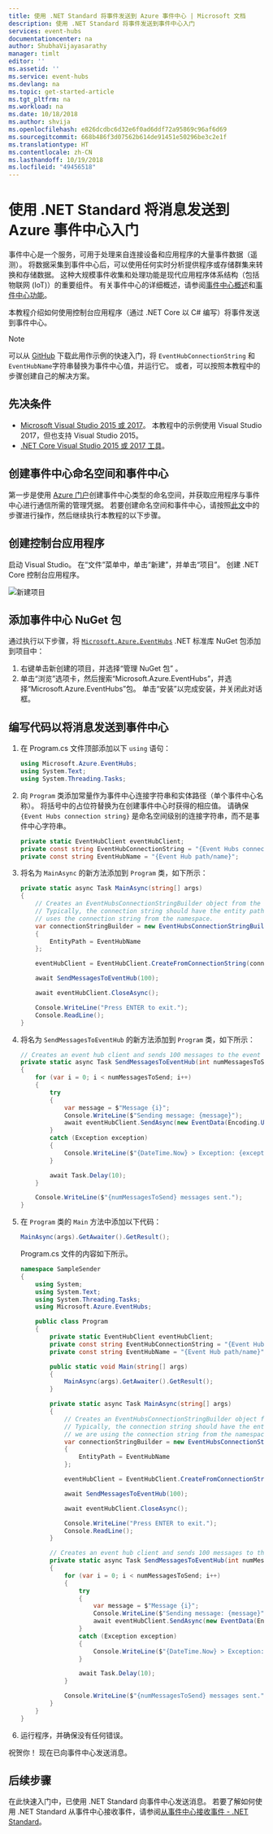 ```yaml
---
title: 使用 .NET Standard 将事件发送到 Azure 事件中心 | Microsoft 文档
description: 使用 .NET Standard 将事件发送到事件中心入门
services: event-hubs
documentationcenter: na
author: ShubhaVijayasarathy
manager: timlt
editor: ''
ms.assetid: ''
ms.service: event-hubs
ms.devlang: na
ms.topic: get-started-article
ms.tgt_pltfrm: na
ms.workload: na
ms.date: 10/18/2018
ms.author: shvija
ms.openlocfilehash: e826dcdbc6d32e6f0ad6ddf72a95869c96af6d69
ms.sourcegitcommit: 668b486f3d07562b614de91451e50296be3c2e1f
ms.translationtype: HT
ms.contentlocale: zh-CN
ms.lasthandoff: 10/19/2018
ms.locfileid: "49456518"
---
```

# <a name="get-started-sending-messages-to-azure-event-hubs-in-net-standard"></a>使用 .NET Standard 将消息发送到 Azure 事件中心入门
事件中心是一个服务，可用于处理来自连接设备和应用程序的大量事件数据（遥测）。 将数据采集到事件中心后，可以使用任何实时分析提供程序或存储群集来转换和存储数据。 这种大规模事件收集和处理功能是现代应用程序体系结构（包括物联网 (IoT)）的重要组件。 有关事件中心的详细概述，请参阅[事件中心概述](event-hubs-about.md)和[事件中心功能](event-hubs-features.md)。

本教程介绍如何使用控制台应用程序（通过 .NET Core 以 C# 编写）将事件发送到事件中心。 

> [!NOTE]
> 可以从 [GitHub](https://github.com/Azure/azure-event-hubs/tree/master/samples/DotNet/Microsoft.Azure.EventHubs/SampleSender) 下载此用作示例的快速入门，将 `EventHubConnectionString` 和 `EventHubName`字符串替换为事件中心值，并运行它。 或者，可以按照本教程中的步骤创建自己的解决方案。

## <a name="prerequisites"></a>先决条件
* [Microsoft Visual Studio 2015 或 2017](http://www.visualstudio.com)。 本教程中的示例使用 Visual Studio 2017，但也支持 Visual Studio 2015。
* [.NET Core Visual Studio 2015 或 2017 工具](http://www.microsoft.com/net/core)。 

## <a name="create-an-event-hubs-namespace-and-an-event-hub"></a>创建事件中心命名空间和事件中心
第一步是使用 [Azure 门户](https://portal.azure.com)创建事件中心类型的命名空间，并获取应用程序与事件中心进行通信所需的管理凭据。 若要创建命名空间和事件中心，请按照[此文](event-hubs-create.md)中的步骤进行操作，然后继续执行本教程的以下步骤。

## <a name="create-a-console-application"></a>创建控制台应用程序

启动 Visual Studio。 在“文件”菜单中，单击“新建”，并单击“项目”。 创建 .NET Core 控制台应用程序。

![新建项目][1]

## <a name="add-the-event-hubs-nuget-package"></a>添加事件中心 NuGet 包

通过执行以下步骤，将 [`Microsoft.Azure.EventHubs`](https://www.nuget.org/packages/Microsoft.Azure.EventHubs/) .NET 标准库 NuGet 包添加到项目中： 

1. 右键单击新创建的项目，并选择“管理 NuGet 包” 。
2. 单击“浏览”选项卡，然后搜索“Microsoft.Azure.EventHubs”，并选择“Microsoft.Azure.EventHubs”包。 单击“安装”以完成安装，并关闭此对话框。

## <a name="write-code-to-send-messages-to-the-event-hub"></a>编写代码以将消息发送到事件中心

1. 在 Program.cs 文件顶部添加以下 `using` 语句：

    ```csharp
    using Microsoft.Azure.EventHubs;
    using System.Text;
    using System.Threading.Tasks;
    ```

2. 向 `Program` 类添加常量作为事件中心连接字符串和实体路径（单个事件中心名称）。 将括号中的占位符替换为在创建事件中心时获得的相应值。 请确保 `{Event Hubs connection string}` 是命名空间级别的连接字符串，而不是事件中心字符串。 

    ```csharp
    private static EventHubClient eventHubClient;
    private const string EventHubConnectionString = "{Event Hubs connection string}";
    private const string EventHubName = "{Event Hub path/name}";
    ```

3. 将名为 `MainAsync` 的新方法添加到 `Program` 类，如下所示：

    ```csharp
    private static async Task MainAsync(string[] args)
    {
        // Creates an EventHubsConnectionStringBuilder object from the connection string, and sets the EntityPath.
        // Typically, the connection string should have the entity path in it, but this simple scenario
        // uses the connection string from the namespace.
        var connectionStringBuilder = new EventHubsConnectionStringBuilder(EventHubConnectionString)
        {
            EntityPath = EventHubName
        };

        eventHubClient = EventHubClient.CreateFromConnectionString(connectionStringBuilder.ToString());

        await SendMessagesToEventHub(100);

        await eventHubClient.CloseAsync();

        Console.WriteLine("Press ENTER to exit.");
        Console.ReadLine();
    }
    ```

4. 将名为 `SendMessagesToEventHub` 的新方法添加到 `Program` 类，如下所示：

    ```csharp
    // Creates an event hub client and sends 100 messages to the event hub.
    private static async Task SendMessagesToEventHub(int numMessagesToSend)
    {
        for (var i = 0; i < numMessagesToSend; i++)
        {
            try
            {
                var message = $"Message {i}";
                Console.WriteLine($"Sending message: {message}");
                await eventHubClient.SendAsync(new EventData(Encoding.UTF8.GetBytes(message)));
            }
            catch (Exception exception)
            {
                Console.WriteLine($"{DateTime.Now} > Exception: {exception.Message}");
            }

            await Task.Delay(10);
        }

        Console.WriteLine($"{numMessagesToSend} messages sent.");
    }
    ```

5. 在 `Program` 类的 `Main` 方法中添加以下代码：

    ```csharp
    MainAsync(args).GetAwaiter().GetResult();
    ```

   Program.cs 文件的内容如下所示。

    ```csharp
    namespace SampleSender
    {
        using System;
        using System.Text;
        using System.Threading.Tasks;
        using Microsoft.Azure.EventHubs;

        public class Program
        {
            private static EventHubClient eventHubClient;
            private const string EventHubConnectionString = "{Event Hubs connection string}";
            private const string EventHubName = "{Event Hub path/name}";

            public static void Main(string[] args)
            {
                MainAsync(args).GetAwaiter().GetResult();
            }

            private static async Task MainAsync(string[] args)
            {
                // Creates an EventHubsConnectionStringBuilder object from the connection string, and sets the EntityPath.
                // Typically, the connection string should have the entity path in it, but for the sake of this simple scenario
                // we are using the connection string from the namespace.
                var connectionStringBuilder = new EventHubsConnectionStringBuilder(EventHubConnectionString)
                {
                    EntityPath = EventHubName
                };

                eventHubClient = EventHubClient.CreateFromConnectionString(connectionStringBuilder.ToString());

                await SendMessagesToEventHub(100);

                await eventHubClient.CloseAsync();

                Console.WriteLine("Press ENTER to exit.");
                Console.ReadLine();
            }

            // Creates an event hub client and sends 100 messages to the event hub.
            private static async Task SendMessagesToEventHub(int numMessagesToSend)
            {
                for (var i = 0; i < numMessagesToSend; i++)
                {
                    try
                    {
                        var message = $"Message {i}";
                        Console.WriteLine($"Sending message: {message}");
                        await eventHubClient.SendAsync(new EventData(Encoding.UTF8.GetBytes(message)));
                    }
                    catch (Exception exception)
                    {
                        Console.WriteLine($"{DateTime.Now} > Exception: {exception.Message}");
                    }

                    await Task.Delay(10);
                }

                Console.WriteLine($"{numMessagesToSend} messages sent.");
            }
        }
    }
    ```

6. 运行程序，并确保没有任何错误。

祝贺你！ 现在已向事件中心发送消息。

## <a name="next-steps"></a>后续步骤
在此快速入门中，已使用 .NET Standard 向事件中心发送消息。 若要了解如何使用 .NET Standard 从事件中心接收事件，请参阅[从事件中心接收事件 - .NET Standard](event-hubs-dotnet-standard-getstarted-receive-eph.md)。

[1]: ./media/event-hubs-dotnet-standard-getstarted-send/netcoresnd.png
